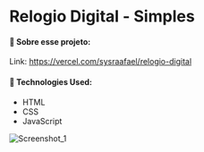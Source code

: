 # Relogio Digital - Simples

#### 🔹 Sobre esse projeto:

Link: https://vercel.com/sysraafael/relogio-digital

#### 🔹 Technologies Used:
- HTML
- CSS
- JavaScript

![Screenshot_1](https://user-images.githubusercontent.com/101739492/179364016-dbc36042-0b8d-4436-abc9-1909435b76b9.png)
